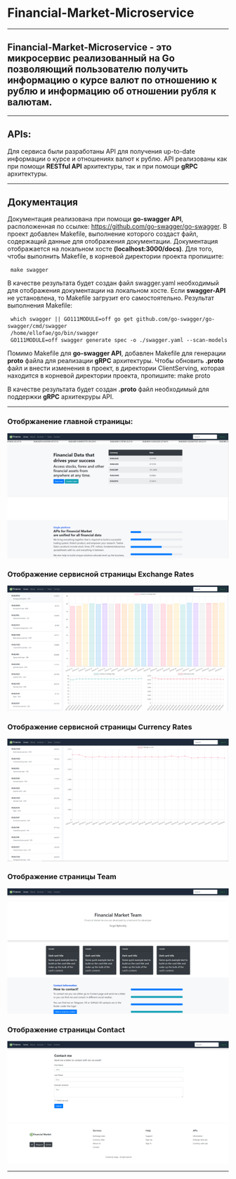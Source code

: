 # Financial-Market-Microservice
___________________________________

## Financial-Market-Microservice - это микросервис реализованный на Go позволяющий пользователю получить информацию о курсе валют по отношению к рублю и информацию об отношении рубля к валютам.
___________________________________

## APIs:
Для сервиса были разработаны API для получения up-to-date информации о курсе и отношениях валют к рублю. API реализованы как при помощи **RESTful API** архитектуры, так и при помощи **gRPC** архитектуры.
___________________________________

## Документация

Документация реализована при помощи **go-swagger API**, расположенная по ссылке: https://github.com/go-swagger/go-swagger.
В проект добавлен Makefile, выполнение которого создаст файл, содержащий данные для отображения документации. Документация отображается на локальном хосте **(localhost:3000/docs)**. Для того, чтобы выполнить Makefile, в корневой директории проекта пропишите:

     make swagger
     
В качестве результата будет создан файл swagger.yaml необходимый для отображения документации на локальном хосте.
Если **swagger-API** не установлена, то Makefile загрузит его самостоятельно. Результат выполнения Makefile:

     which swagger || GO111MODULE=off go get github.com/go-swagger/go-swagger/cmd/swagger
     /home/ellofae/go/bin/swagger
     GO111MODULE=off swagger generate spec -o ./swagger.yaml --scan-models

Помимо Makefile для **go-swagger API**, добавлен Makefile для генерации **proto** файла для реализации **gRPC** архитектуры.
Чтобы обновить **.proto** файл и внести изменения в проект, в директории ClientServing, которая находится в корневой директории проекта, пропишите:
  make proto

В качестве результата будет создан **.proto** файл необходимый для поддержки **gRPC** архитекруры API.
___________________________________

### Отобржанение главной страницы:
![result1](https://github.com/ellofae/Financial-Market-Microservice/blob/main/imgs/pr1.PNG?raw=true)

### Отображение сервисной страницы Exchange Rates
![result2](https://github.com/ellofae/Financial-Market-Microservice/blob/main/imgs/pr2.PNG?raw=true)

### Отображение сервисной страницы Currency Rates
![result3](https://github.com/ellofae/Financial-Market-Microservice/blob/main/imgs/pr3.PNG?raw=true)

### Отображение страницы Team
![result4](https://github.com/ellofae/Financial-Market-Microservice/blob/main/imgs/pr4.PNG?raw=true)

### Отображение страницы Contact
![result5](https://github.com/ellofae/Financial-Market-Microservice/blob/main/imgs/pr5.PNG?raw=true)
___________________________________
